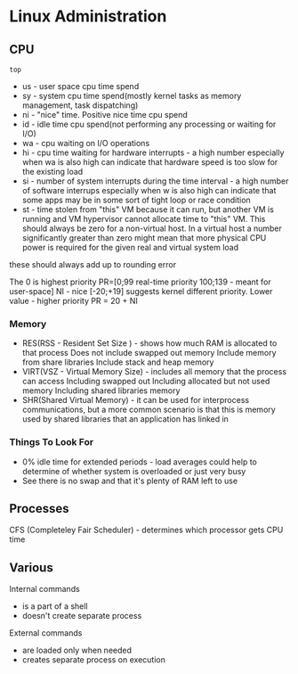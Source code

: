 # Linux Administration

## CPU

`top`
* us - user space cpu time spend
* sy - system cpu time spend(mostly kernel tasks as memory management, task dispatching)
* ni - "nice" time. Positive nice time cpu spend
* id - idle time cpu spend(not performing any processing or waiting for I/O)
* wa - cpu waiting on I/O operations
* hi - cpu time waiting for hardware interrupts - a high number especially when wa is also high 
  can indicate  that hardware speed is too slow for the existing load
* si - number of system interrupts during the time interval - a high number of software interrups
  especially when w is also high can indicate that some apps may be in some sort of tight loop
  or race condition
* st - time stolen from "this" VM because it can run, but another VM is running and VM hypervisor
  cannot allocate time to "this" VM. This should always be zero for a non-virtual host. In a virtual
  host a number significantly greater than zero might mean that more physical CPU power is required
  for the given real and virtual system load

these should always add up to rounding error 

The 0 is highest priority
PR=[0;99 real-time priority  100;139 - meant for user-space]
NI - nice [-20;+19] suggests kernel different priority. Lower value - higher priority
PR = 20 + NI

### Memory
 
* RES(RSS - Resident Set Size ) - shows how much RAM is allocated to that process
  Does not include swapped out memory
  Include memory from share libraries
  Include stack and heap memory
* VIRT(VSZ - Virtual Memory Size) - includes all memory that the process can access
  Including swapped out
  Including allocated but not used memory
  Including shared libraries memory
* SHR(Shared Virtual Memory) - it can be used for interprocess communications, but a more
  common scenario is that this is memory used by shared libraries that an application has linked in
  

### Things To Look For

* 0% idle time for extended periods - load averages could help to determine of whether system is
  overloaded or just very busy
* See there is no swap and that it's plenty of RAM left to use

## Processes

CFS (Completeley Fair Scheduler) - determines which processor gets CPU time

## Various

Internal commands
* is a part of a shell
* doesn't create separate process

External commands
* are loaded only when needed
* creates separate process on execution
